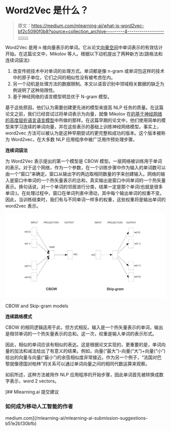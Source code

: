 # Word2Vec 是什么？

> 原文：<https://medium.com/mlearning-ai/what-is-word2vec-bf2c5090f0b8?source=collection_archive---------4----------------------->

Word2Vec 是用 n 维向量表示的单词。它从论文[向量空间](https://arxiv.org/pdf/1301.3781.pdf)中单词表示的有效估计开始。在这篇论文中，Mikolov 等人。根据以下动机提出了两种新方法(跳格法和连续词袋法):

1.  改变传统技术中对单词的处理方式。单词都是像 n-gram 或单词包这样的技术中的原子单位，它们之间的相似性没有被考虑在内。
2.  另一个动机是处理方法的数据限制。本文以语音识别中领域相关数据的缺乏为例说明了这种局限性。
3.  基于神经网络的语言模型明显优于 N-gram 模型。

基于这些原因，他们认为需要创建更先进的模型来提高 NLP 任务的质量。在这篇论文之前，我们已经尝试过将单词表示为向量，就像 Mikolov 在[的基于神经网络的高度屈折语言语言模型](http://www.fit.vutbr.cz/research/groups/speech/publi/2009/mikolov_ic2009_nnlm_4.pdf)中所做的那样。在这篇早期的论文中，他们使用简单的模型来学习连续的单词向量，并在这些表示的基础上训练神经网络模型。事实上，word2vec 方法可以被认为是这种早期尝试的更完整和成功的版本。这个版本被称为 Word2vec，在大多数 NLP 应用程序中被广泛用作预处理步骤。

**连续词袋法**

为 Word2Vec 表示提出的第一个模型是 CBOW 模型。一层网络被训练用于单词的表示。对于这个网络，作为一个参数，在一个训练步骤中作为输入的单词数可以由一个“窗口”来确定。窗口从输出字的两边取相同数量的字来创建输入。网络的输入是窗口中单词的一个热矢量表示的总和，真实输出是窗口中间单词的一个热矢量表示。换句话说，对一个单词的邻居进行分类，结果一定是那个单词(也就是很多单词:)。在处理过程中，窗口在单词列表中滑动，其中每个输出单词的权重不变。因此，当训练结束时，我们有与不同单词一样多的权重，这些权重将是输出单词的 word2vec 表示。

![](img/1abac7131cde30b3585e9fe34c4aab95.png)

CBOW and Skip-gram models

**连续跳格模式**

CBOW 的相同逻辑适用于此，但方式相反。输入是一个热矢量表示的单词，输出是相邻单词的一个热矢量表示的总和。这一次，权重是输入单词的表示形式。

因此，相似的单词应该有相似的表达。这是根据论文实现的，更重要的是，单词向量的加法和减法给出了有意义的结果。例如，向量(“最大”)-向量(“大”)+向量(“小”)给出的向量与向量(“最小”)的余弦相似度非常接近。作为另一个例子，“法国对巴黎就像德国对柏林”的关系可以通过单词向量之间的相同代数运算来观察。

如前所述，这种方法被用作 NLP 应用程序的开始步骤，因此单词首先被转换成数字表示，word 2 vectors。

[](/mlearning-ai/mlearning-ai-submission-suggestions-b51e2b130bfb) [## Mlearning.ai 提交建议

### 如何成为移动人工智能的作者

medium.com](/mlearning-ai/mlearning-ai-submission-suggestions-b51e2b130bfb)